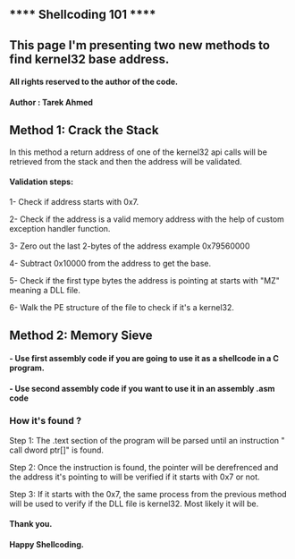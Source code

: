 
## **** Shellcoding 101 ****
## This page I'm presenting two new methods to find kernel32 base address.
#### All rights reserved to the author of the code.
#### Author : Tarek Ahmed


## Method 1: Crack the Stack

In this method a return address of one of the kernel32 api calls will be retrieved from the stack and then the address will be validated.

#### Validation steps:

1- Check if address starts with 0x7.

2- Check if the address is a valid memory address with the help of custom exception handler function.

3- Zero out the last 2-bytes of the address example 0x79560000

4- Subtract 0x10000 from the address to get the base.

5- Check if the first type bytes the address is pointing at starts with "MZ" meaning a DLL file.

6- Walk the PE structure of the file to check if it's a kernel32.




## Method 2: Memory Sieve

#### - Use first assembly code if you are going to use it as a shellcode in a C program.
#### - Use second assembly code if you want to use it in an assembly .asm code

### How it's found ? 

Step 1: The .text section of the program will be parsed until an instruction " call dword ptr[]" is found.
 
Step 2: Once the instruction is found, the pointer will be derefrenced and the address it's pointing to will be verified if it starts with 0x7 or not.
 
Step 3: If it starts with the 0x7, the same process from the previous method will be used to verify if the DLL file is kernel32. Most likely it will be.



#### Thank you.
#### Happy Shellcoding.
